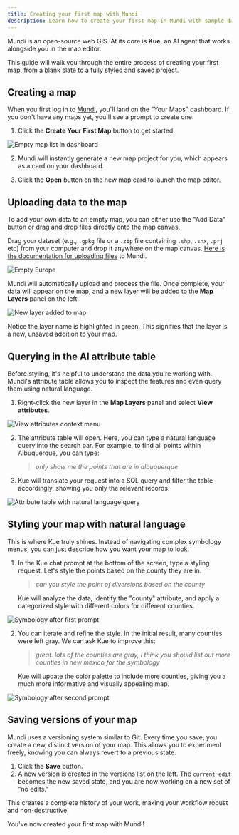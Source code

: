 ```yaml
---
title: Creating your first map with Mundi
description: Learn how to create your first map in Mundi with sample data and basic visualization.
---
```


Mundi is an open-source web GIS. At its core is **Kue**, an AI agent that works alongside you in the map editor.

This guide will walk you through the entire process of creating your first map, from a blank slate to a fully styled and saved project.

## Creating a map

When you first log in to [Mundi](https://app.mundi.ai), you'll land on the "Your Maps" dashboard. If you don't have any maps yet, you'll see a prompt to create one.

1.  Click the **Create Your First Map** button to get started.

![Empty map list in dashboard](../../../assets/first-map/create-map.png)

2.  Mundi will instantly generate a new map project for you, which appears as a card on your dashboard.

3.  Click the **Open** button on the new map card to launch the map editor.

## Uploading data to the map

To add your own data to an empty map, you can either use the "Add Data" button or drag and drop files directly onto the map canvas.

Drag your dataset (e.g., `.gpkg` file or a `.zip` file containing `.shp`, `.shx`, `.prj` etc) from your computer and drop it anywhere on the map canvas.
[Here is the documentation for uploading files](/getting-started/uploading-files/) to Mundi.

![Empty Europe](../../../assets/first-map/empty-europe.png)

Mundi will automatically upload and process the file. Once complete, your data will appear on the map, and a new layer will be added to the **Map Layers** panel on the left.

![New layer added to map](../../../assets/first-map/added_layer.png)

Notice the layer name is highlighted in green. This signifies that the layer is a new, unsaved addition to your map.

## Querying in the AI attribute table

Before styling, it's helpful to understand the data you're working with. Mundi's attribute table allows you to inspect the features and even query them using natural language.

1.  Right-click the new layer in the **Map Layers** panel and select **View attributes**.

![View attributes context menu](../../../assets/first-map/view-attributes.png)

2.  The attribute table will open. Here, you can type a natural language query into the search bar. For example, to find all points within Albuquerque, you can type:
    > *only show me the points that are in albuquerque*

3.  Kue will translate your request into a SQL query and filter the table accordingly, showing you only the relevant records.

![Attribute table with natural language query](../../../assets/first-map/attribute-table-llm.png)

## Styling your map with natural language

This is where Kue truly shines. Instead of navigating complex symbology menus, you can just describe how you want your map to look.

1.  In the Kue chat prompt at the bottom of the screen, type a styling request. Let's style the points based on the county they are in.
    > *can you style the point of diversions based on the county*

    Kue will analyze the data, identify the "county" attribute, and apply a categorized style with different colors for different counties.

![Symbology after first prompt](../../../assets/first-map/symbology1.png)

2.  You can iterate and refine the style. In the initial result, many counties were left gray. We can ask Kue to improve this:
    > *great. lots of the counties are gray, I think you should list out more counties in new mexico for the symbology*

    Kue will update the color palette to include more counties, giving you a much more informative and visually appealing map.

![Symbology after second prompt](../../../assets/first-map/symbology.png)

## Saving versions of your map

Mundi uses a versioning system similar to Git. Every time you save, you create a new, distinct version of your map. This allows you to experiment freely, knowing you can always revert to a previous state.

1.  Click the **Save** button.
2.  A new version is created in the versions list on the left. The `current edit` becomes the new saved state, and you are now working on a new set of "no edits."

This creates a complete history of your work, making your workflow robust and non-destructive.

You've now created your first map with Mundi!